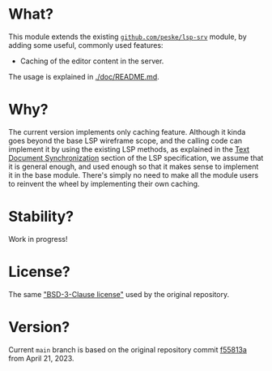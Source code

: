 # What?

This module extends the existing [`github.com/peske/lsp-srv`](https://github.com/peske/lsp-srv) module, by adding some
useful, commonly used features:

- Caching of the editor content in the server.

The usage is explained in [./doc/README.md](./doc/README.md).

# Why?

The current version implements only caching feature. Although it kinda goes beyond the base LSP wireframe scope, and the
calling code can implement it by using the existing LSP methods, as explained in the
[Text Document Synchronization](https://microsoft.github.io/language-server-protocol/specifications/lsp/3.17/specification/#textDocument_synchronization)
section of the LSP specification, we assume that it is general enough, and used enough so that it makes sense to
implement it in the base module. There's simply no need to make all the module users to reinvent the wheel by
implementing their own caching.

# Stability?

Work in progress!

# License?

The same ["BSD-3-Clause license"](./LICENSE) used by the original repository.

# Version?

Current `main` branch is based on the original repository commit
[f55813a](https://github.com/peske/lsp-srv/commit/f55813a313b6c91f6d7562bbfb8f6a55c42f868e) from April 21, 2023.
